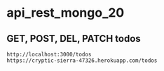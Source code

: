 # api_rest_mongo_20

## GET, POST, DEL, PATCH  todos 
```
http://localhost:3000/todos
https://cryptic-sierra-47326.herokuapp.com/todos
```